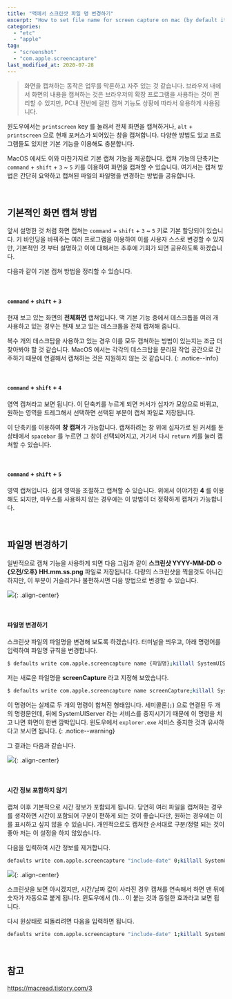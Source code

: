 ```yaml
---
title: "맥에서 스크린샷 파일 명 변경하기"
excerpt: "How to set file name for screen capture on mac (by default it was 'ScreenShot' and timestamp is included)"
categories:
  - "etc"
  - "apple"
tag:
  - "screenshot"
  - "com.apple.screencapture"
last_modified_at: 2020-07-28
---
```


> 화면을 캡쳐하는 동작은 업무를 막론하고 자주 있는 것 같습니다. 브라우저 내에서 화면의 내용을 캡쳐하는 것은 브라우저의 확장 프로그램을 사용하는 것이 편리할 수 있지만, PC내 전반에 걸친 캡쳐 기능도 상황에 따라서 유용하게 사용됩니다.

윈도우에서는 `printscreen` key 를 눌러서 전체 화면을 캡쳐하거나, `alt` + `printscreen` 으로 현재 포커스가 되어있는 창을 캡쳐합니다. 다양한 방법도 있고 프로그램들도 있지만 기본 기능을 이용해도 충분합니다. 

MacOS 에서도 이와 마찬가지로 기본 캡쳐 기능을 제공합니다. 캡쳐 기능의 단축키는 `command` + `shift` + `3` ~ `5` 키를 이용하여 화면을 캡쳐할 수 있습니다. 여기서는 캡쳐 방법은 간단히 요약하고 캡쳐된 파일의 파일명을 변경하는 방법을 공유합니다.

<br/>

## 기본적인 화면 캡쳐 방법

앞서 설명한 것 처럼 화면 캡쳐는 `command` + `shift` + `3` ~ `5` 키로 기본 할당되어 있습니다. 키 바인딩을 바꿔주는 여러 프로그램을 이용하여 이를 사용자 스스로 변경할 수 있지만, 기본적인 것 부터 설명하고 이에 대해서는 추후에 기회가 되면 공유하도록 하겠습니다. 

다음과 같이 기본 캡쳐 방법을 정리할 수 있습니다. 

<br/>

#### `command` + `shift` + `3`

  현재 보고 있는 화면의 **전체화면** 캡쳐입니다. 맥 기본 기능 중에서 데스크톱을 여러 개 사용하고 있는 경우는 현재 보고 있는 데스크톱을 전체 캡쳐해 줍니다. 

  복수 개의 데스크탑을 사용하고 있는 경우 이를 모두 캡쳐하는 방법이 있는지는 조금 더 찾아봐야 할 것 같습니다. MacOS 에서는 각각의 데스크탑을 분리된 작업 공간으로 간주하기 때문에 연결해서 캡쳐하는 것은 지원하지 않는 것 같습니다.
  {: .notice--info}

<br/>

#### `command` + `shift` + `4`

  영역 캡쳐라고 보면 됩니다. 이 단축키를 누르게 되면 커서가 십자가 모양으로 바뀌고, 원하는 영역을 드레그해서 선택하면 선택된 부분이 캡쳐 파일로 저장됩니다.
  
  이 단축키를 이용하여 **창 캡쳐**가 가능합니다. 캡쳐하려는 창 위에 십자가로 된 커서를 둔 상태에서 `spacebar` 를 누르면 그 창이 선택되어지고, 거기서 다시 `return` 키를 눌러 캡쳐할 수 있습니다.

<br/>

#### `command` + `shift` + `5`

  영역 캡쳐입니다. 쉽게 영역을 조절하고 캡쳐할 수 있습니다. 위에서 이야기한 **4** 를 이용해도 되지만, 마우스를 사용하지 않는 경우에는 이 방법이 더 정확하게 캡쳐가 가능합니다. 

<br/>

## 파일명 변경하기 

일반적으로 캡쳐 기능을 사용하게 되면 다음 그림과 같이 **스크린샷 YYYY-MM-DD ㅇ{오전/오후} HH.mm.ss.png** 파일로 저장됩니다. 다량의 스크린샷을 찍을것도 아니긴 하지만, 이 부분이 거슬리거나 불편하시면 다음 방법으로 변경할 수 있습니다. 

![](/assets/images/2020-07-28-screenshot-name/old.png){: .align-center}

<br/>

#### 파일명 변경하기

스크린샷 파일의 파일명을 변경해 보도록 하겠습니다. 터미널을 띄우고, 아래 명령어를 입력하여 파일명 규칙을 변경합니다.

```sh
$ defaults write com.apple.screencapture name {파일명};killall SystemUIServer
```

저는 새로운 파일명을 **screenCapture** 라고 지정해 보았습니다. 

```sh
$ defaults write com.apple.screencapture name screenCapture;killall SystemUIServer
```

이 명령어는 실제로 두 개의 명령이 합쳐진 형태입니다. 세미콜론(`;`) 으로 연결된 두 개의 명령문인데, 뒤에 SystemUIServer 라는 서비스를 중지시기기 때문에 이 명령을 치고 나면 화면이 한번 깜박입니다. 윈도우에서 `explorer.exe` 서비스 중지한 것과 유사하다고 보시면 됩니다. 
{: .notice--warning}

그 결과는 다음과 같습니다.

![](/assets/images/2020-07-28-screenshot-name/new.png){: .align-center}

<br/>

#### 시간 정보 포함하지 않기

캡쳐 이후 기본적으로 시간 정보가 포함되게 됩니다. 당연히 여러 파일을 캡쳐하는 경우를 생각하면 시간이 포함되어 구분이 편하게 되는 것이 좋습니다만, 원하는 경우에는 이를 표시하고 싶지 않을 수 있습니다. 개인적으로도 캡쳐한 순서대로 구분/정렬 되는 것이 좋아 저는 이 설정을 하지 않았습니다.

다음을 입력하여 시간 정보를 제거합니다. 

```sh
defaults write com.apple.screencapture "include-date" 0;killall SystemUIServer
```

![](/assets/images/2020-07-28-screenshot-name/notime.png){: .align-center}

스크린샷을 보면 아시겠지만, 시간/날짜 값이 사라진 경우 캡쳐를 연속해서 하면 맨 뒤에 숫자가 자동으로 붙게 됩니다. 윈도우에서 (1)... 이 붙는 것과 동일한 효과라고 보면 됩니다.

다시 원상태로 되돌리려면 다음을 입력하면 됩니다.

```sh
defaults write com.apple.screencapture "include-date" 1;killall SystemUIServer
```

<br/>

## 참고

https://macread.tistory.com/3